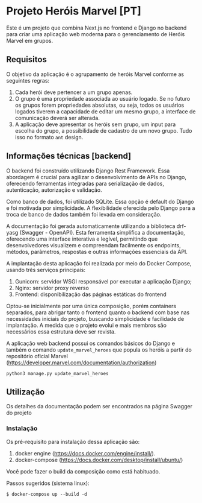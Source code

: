 # Projeto Heróis Marvel \[PT\]

Este é um projeto que combina Next.js no frontend e Django no backend para criar uma aplicação web moderna
para o gerenciamento de Heróis Marvel em grupos.

## Requisitos

O objetivo da aplicação é o agrupamento de heróis Marvel conforme as seguintes regras:

1. Cada herói deve pertencer a um grupo apenas. 
2. O grupo é uma propriedade associada ao usuário logado. Se no futuro os grupos forem propriedades absolutas, ou seja,
   todos os usuários logados tiverem a capacidade de editar um mesmo grupo, a interface de comunicação deverá ser alterada.
3. A aplicação deve apresentar os heróis sem grupo, um input para escolha do grupo, a possibilidade de cadastro de um novo
   grupo. Tudo isso no formato `ant` design.


## Informações técnicas \[backend\]

O backend foi construído utilizando Django Rest Framework. Essa abordagem é crucial para agilizar o desenvolvimento
de APIs no Django, oferecendo ferramentas integradas para serialização de dados, autenticação, autorização e validação.

Como banco de dados, foi utilizado SQLite. Essa opção é default do Django e foi motivada por simplicidade. A 
flexibilidade oferecida pelo Django para a troca de banco de dados também foi levada em consideração.

A documentação foi gerada automaticamente utilizando a biblioteca drf-yasg (Swagger - OpenAPI).
Esta ferramenta simplifica a documentação, oferecendo uma interface interativa e legível,
permitindo que desenvolvedores visualizem e compreendam facilmente os endpoints, métodos,
parâmetros, respostas e outras informações essenciais da API.

A implantação desta aplicação foi realizada por meio do Docker Compose, usando três serviços principais:

1. Gunicorn: servidor WSGI responsável por executar a aplicação Django;
2. Nginx: servidor proxy reverso
3. Frontend: disponibilização das páginas estáticas do frontend

Optou-se inicialmente por uma única composição, porém containers separados, para abrigar tanto o frontend quanto o backend com base nas 
necessidades iniciais do projeto, buscando simplicidade e facilidade de implantação. A medida que o projeto evolui 
e mais membros são necessários essa estrutura deve ser revista. 

A aplicação web backend possui os comandos básicos do Django e também o comando `update_marvel_heroes` que popula
os heróis a partir do repositório oficial Marvel (https://developer.marvel.com/documentation/authorization)

```
python3 manage.py update_marvel_heroes
```

## Utilização

Os detalhes da documentação podem ser encontrados na página Swagger do projeto

### Instalação

Os pré-requisito para instalação dessa aplicação são:
1. docker engine (https://docs.docker.com/engine/install/).
2. docker-compose (https://docs.docker.com/desktop/install/ubuntu/)

Você pode fazer o build da composição como está habituado. 

Passos sugeridos (sistema linux):

`$ docker-compose up --build -d`



